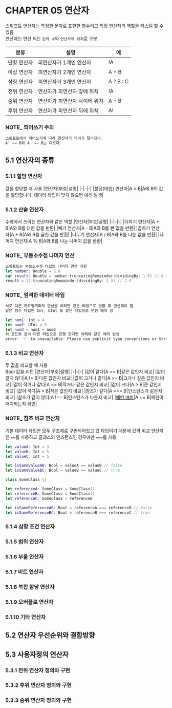# CHAPTER 05 연산자

스위프트 연산자는 특정한 문자로 표현한 함수이고 특정 연산자의 역할을 커스텀 할 수 있음  
연산자는 연산 되는 `값의 수`와 `연산자의 위치`로 구분

|분류|설명|예|
|-|-|-|
|단항 연산자|피연산자가 1개인 연산자|!A|
|이상 연산자|피연산자가 2개인 연산자|A + B|
|삼항 연산자|피연산자가 3개인 연산자|A ? B : C|
|전위 연산자|연산자가 피연산자 앞에 위치|!A|
|중위 연산자|연산자가 피연산자 사이에 위치|A + B|
|후위 연산자|연산자가 피연산자 뒤에 위치|A!|

### NOTE_ 띄어쓰기 주의
```swift
스위프트에서 띄어쓰기에 따라 연산자의 의미가 달라진다.
A! == B와 A !== B는 다르다.
```
## 5.1 연산자의 종류

### 5.1.1 할당 연산자
값을 할당할 때 사용
|연산자|부호|설명|
|-|-|-|
|할당(대입) 연산자|A = B|A에 B의 값을 할당합니다. 데이터 타입이 맞지 않으면 에러 발생|
### 5.1.2 산술 연산자
수학에서 쓰이는 연산자와 같은 역할
|연산자|부호|설명|
|-|-|-|
|더하기 연산자|A + B|A와 B를 더한 값을 반환|
|빼기 연산자|A - B|A와 B를 뺀 값을 반환|
|곱하기 연산자|A * B|A와 B를 곱한 값을 반환|
|나누기 연산자|A / B|A와 B를 나눈 값을 반환|
|나머지 연산자|A % B|A와 B를 나눈 나머지 값을 반환|

### NOTE_ 부동소수점 나머지 연산
```swift
스위프트는 부동소수점 타입의 나머지 연산 지원
let number: Double = 5.0
var result: Double = number.truncatingRemainder(dividingBy: 1.5) // 0.5
result = 12.truncatingRemainder(dividingBy: 2.5) // 2.0
```
### NOTE_ 엄격한 데이터 타입
```swift
서로 다른 자료형끼리의 연산을 하려면 같은 타입으로 변환 후 연산해야 함
같은 정수 타입인 Int, UInt 도 같은 타입으로 변환 해야 함

let num1: Int = 4
let num2: UInt = 5
let num3 = num1 + num2
위 코드와 같이 다른 타입으로 진행 한다면 아래와 같은 에러 발생 
error: '+' is unavailable: Please use explicit type conversions or Strideable methods for mixed-type arithmetics.
```
### 5.1.3 비교 연산자
두 값을 비교할 때 사용  
Bool 값을 리턴
|연산자|부호|설명|
|-|-|-|
|값이 같다|A == B|같은 값인지 비교|
|값이 같지 않다|A != B|다른 값인지 비교|
|값이 크거나 같다|A >= B|크거나 같은 값인지 비교|
|값이 작거나 같다|A <= B|작거나 같은 값인지 비교|
|값이 크다|A > B|큰 값인지 비교|
|값이 작다|A < B|작은 값인지 비교|
|참조가 같다|A === B|인스턴스가 같은지 비교|
|참조가 같지 않다|A !== B|인스턴스가 다른지 비교|
|[패턴 매치](https://zeddios.tistory.com/274)|A ~= B|패턴이 매치되는지 확인|
### NOTE_ 참조 비교 연산자
기본 데이터 타입은 모두 구조체로 구현되어있고 값 타입이기 때문에 값의 비교 연산자인 `==`를 사용하고 클래스의 인스턴스인 경우에만 `===`를 사용
```swift
let valueA: Int = 3
let valueB: Int = 5
let valueC: Int = 5

let isSameValueAB: Bool = valueA == valueB // false
let isSameValueBC: Bool = valueB == valueC // true

class SomeClass {}

let referenceA: SomeClass = SomeClass()
let referenceB: SomeClass = SomeClass()
let referenceC: SomeClass = referenceB

let isSameReferenceAB: Bool = referenceA === referenceB // false
let isSameReferenceBC: Bool = referenceB === referenceC // true
```
### 5.1.4 삼항 조건 연산자

### 5.1.5 범위 연산자

### 5.1.6 부울 연산자

### 5.1.7 비트 연산자

### 5.1.8 복합 할당 연산자

### 5.1.9 오버플로 연산자

### 5.1.10 기타 연산자

## 5.2 연산자 우선순위와 결합방향

## 5.3 사용자정의 연산자

### 5.3.1 전위 연산자 정의와 구현

### 5.3.2 후위 연산자 정의와 구현

### 5.3.3 중위 연산자 정의와 구현